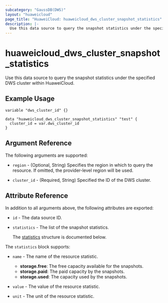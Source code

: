 ```yaml
---
subcategory: "GaussDB(DWS)"
layout: "huaweicloud"
page_title: "HuaweiCloud: huaweicloud_dws_cluster_snapshot_statistics"
description: |-
  Use this data source to query the snapshot statistics under the specified DWS cluster within HuaweiCloud.
---
```


# huaweicloud_dws_cluster_snapshot_statistics

Use this data source to query the snapshot statistics under the specified DWS cluster within HuaweiCloud.

## Example Usage

```hcl
variable "dws_cluster_id" {}

data "huaweicloud_dws_cluster_snapshot_statistics" "test" {
  cluster_id = var.dws_cluster_id
}
```

## Argument Reference

The following arguments are supported:

* `region` - (Optional, String) Specifies the region in which to query the resource.
  If omitted, the provider-level region will be used.

* `cluster_id` - (Required, String) Specified the ID of the DWS cluster.

## Attribute Reference

In addition to all arguments above, the following attributes are exported:

* `id` - The data source ID.

* `statistics` - The list of the snapshot statistics.

  The [statistics](#snapshot_statistics_struct) structure is documented below.

<a name="snapshot_statistics_struct"></a>
The `statistics` block supports:

* `name` - The name of the resource statistic.
  + **storage.free**: The free capacity available for the snapshots.
  + **storage.paid**: The paid capacity by the snapshots.
  + **storage.used**: The capacity used by the snapshots.

* `value` - The value of the resource statistic.

* `unit` - The unit of the resource statistic.

